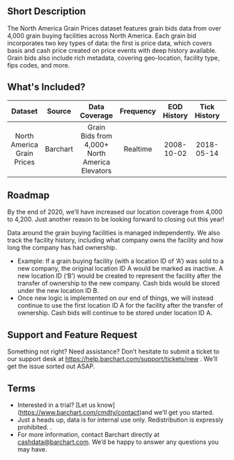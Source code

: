 ## Short Description

The North America Grain Prices dataset features grain bids data from over 4,000 grain buying facilities across North America. Each grain bid incorporates two key types of data:  the first is price data, which covers basis and cash price created on price events with deep history available. Grain bids also include rich metadata, covering geo-location, facility type, fips codes, and more.


## What's Included?

|Dataset                 | Source                            | Data Coverage    | Frequency | EOD History   | Tick History |Format |
| :---------------------: | :----------: | :----------: | :-----------: |:-----------: |:-----------: |:-----------:
| North America Grain Prices|Barchart| Grain Bids from 4,000+ North America Elevators  |Realtime| 2008-10-02  | 2018-05-14  | csv, json, xml |


## Roadmap

By the end of 2020, we’ll have increased our location coverage from 4,000 to 4,200. Just another reason to be looking forward to closing out this year!

Data around the grain buying facilities is managed independently. We also track the facility history, including what company owns the facility and how long the company has had ownership. 

* Example: If a grain buying facility (with a location ID of ‘A’) was sold to a new company, the original location ID A would be marked as inactive. A new location ID (‘B’) would be created to represent the facility after the transfer of ownership to the new company. Cash bids would be stored under the new location ID B.
* Once new logic is implemented on our end of things, we will instead continue to use the first location ID A for the facility after the transfer of ownership. Cash bids will continue to be stored under location ID A. 


## Support and Feature Request

Something not right? Need assistance? Don’t hesitate to submit a ticket to our support desk at https://help.barchart.com/support/tickets/new . We’ll get the issue sorted out ASAP. 


## Terms

* Interested in a trial? [Let us know] (https://www.barchart.com/cmdty/contact)and we’ll get you started. 
* Just a heads up, data is for internal use only. Redistribution is expressly prohibited. .
* For more information, contact Barchart directly at cashdata@barchart.com. We’d be happy to answer any questions you may have. 


